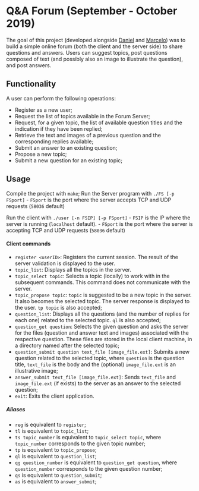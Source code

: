 # Q&A Forum (September - October 2019)

The goal of this project (developed alongside [Daniel](https://github.com/Beu-Wolf) and [Marcelo](https://github.com/tosmarcel)) was to build a simple online forum (both the client and the server side) to share questions and answers. Users can suggest topics, post questions composed of text (and possibly also an image to illustrate the question), and post answers.

## Functionality
A user can perform the following operations:
 * Register as a new user;
 * Request the list of topics available in the Forum Server;
 * Request, for a given topic, the list of available question titles and the indication if they have been replied;
 * Retrieve the text and images of a previous question and the corresponding replies available;
 * Submit an answer to an existing question;
 * Propose a new topic;
 * Submit a new question for an existing topic;

## Usage
Compile the project with `make`;
Run the Server program with `./FS [-p FSport]`
 \- `FSport` is the port where the server accepts TCP and UDP requests (`58036` default)

Run the client with `./user [-n FSIP] [-p FSport]`
 \- `FSIP` is the IP where the server is running (`localhost` default).
 \- `FSport` is the port where the server is accepting TCP and UDP requests (`58036` default)
 
 #### Client commands
  * `register <userID>`: Registers the current session. The result of the server validation is displayed to the user.
  * `topic_list`: Displays all the topics in the server.
  * `topic_select topic`: Selects a topic (locally) to work with in the subsequent commands. This command does not communicate with the server.
  * `topic_propose topic`: `topic` is suggested to be a new topic in the server. It also becomes the selected topic. The server response is displayed to the user. `tp topic` is also accepted;
  * `question_list`: Displays all the questions (and the number of replies for each one) related to the selected topic. `ql` is also accepted;
  * `question_get question`: Selects the given question and asks the server for the files (question and answer text and images) associated with the respective question. These files are stored in the local client machine, in a directory named after the selected topic;
  * `question_submit question text_file [image_file.ext]`: Submits a new question related to the selected topic, where `question` is the question title, `text_file` is the body and the (optional) `image_file.ext` is an illustrative image;
  * `answer_submit text_file [image_file.ext]`: Sends `text_file` and `image_file.ext` (if exists) to the server as an answer to the selected question;
  * `exit`: Exits the client application.
 
##### Aliases
 * `reg` is equivalent to `register`;
 * `tl` is equivalent to `topic_list`;
 * `ts topic_number` is equivalent to `topic_select topic`, where `topic_number` corresponds to the given topic number;
 * `tp` is equivalent to `topic_propose`;
 * `ql` is equivalent to `question_list`;
 * `qg question_number` is equivalent to `question_get question`, where `question_number` corresponds to the given question number;
 * `qs` is equivalent to `question_submit`;
 * `as` is equivalent to `answer_submit`;